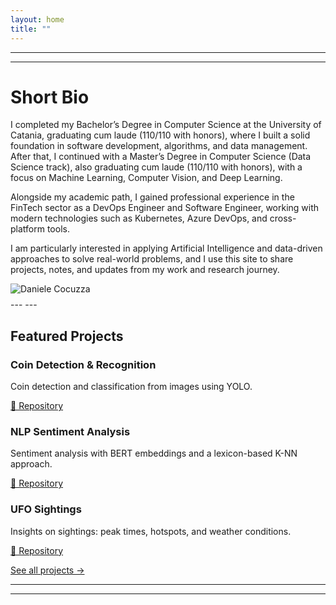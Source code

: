 ```yaml
---
layout: home
title: ""
---
```


---
---
# Short Bio  

<div class="bio">
  <div class="bio__text">
I completed my Bachelor’s Degree in Computer Science at the University of Catania, graduating cum laude (110/110 with honors), where I built a solid foundation in software development, algorithms, and data management. After that, I continued with a Master’s Degree in Computer Science (Data Science track), also graduating cum laude (110/110 with honors), with a focus on Machine Learning, Computer Vision, and Deep Learning. 

Alongside my academic path, I gained professional experience in the FinTech sector as a DevOps Engineer and Software Engineer, working with modern technologies such as Kubernetes, Azure DevOps, and cross-platform tools.

I am particularly interested in applying Artificial Intelligence and data-driven approaches to solve real-world problems, and I use this site to share projects, notes, and updates from my work and research journey.

  </div>

<div class="bio__photo">
  <img src="{{ '/assets/img/profile.jpg' | relative_url }}" alt="Daniele Cocuzza">
</div>

</div>
<div style="margin-top: 0.5rem;"></div>
---
---

<div style="margin-top: 1rem;"></div>

## Featured Projects

<div class="proj-cards">
  <article class="proj-card">
    <h3>Coin Detection & Recognition</h3>
    <p>Coin detection and classification from images using YOLO.</p>
    <a href="https://github.com/danielecocuzza/coin_recognition">🔗 Repository</a>
  </article>

  <article class="proj-card">
    <h3>NLP Sentiment Analysis</h3>
    <p>Sentiment analysis with BERT embeddings and a lexicon-based K-NN approach.</p>
    <a href="https://github.com/danielecocuzza/nlp-sentiment-analysis">🔗 Repository</a>
  </article>

  <article class="proj-card">
    <h3>UFO Sightings</h3>
    <p>Insights on sightings: peak times, hotspots, and weather conditions.</p>
    <a href="https://github.com/danielecocuzza/ufo_sightings">🔗 Repository</a>
  </article>
</div>

<p><a href="/projects/" class="see-all-projects">See all projects →</a></p>

---
---
<div style="margin-top: 1rem;"></div>

